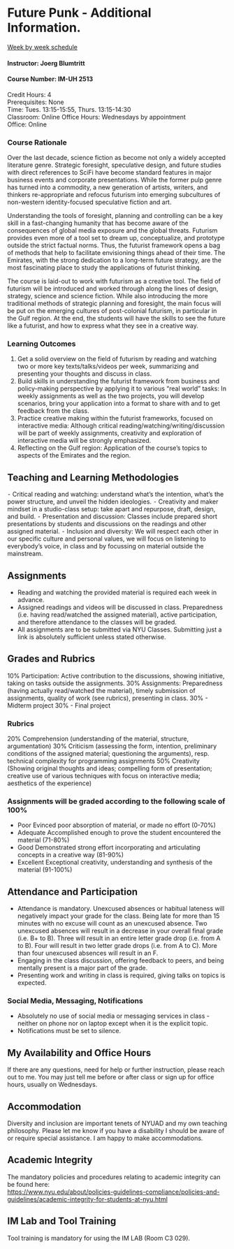 # Future Punk - Additional Information.

[Week by week schedule](https://github.com/jbenno/nyuad_future_punk#schedule)

#### Instructor: Joerg Blumtritt
#### Course Number: IM-UH 2513 
Credit Hours: 4  
Prerequisites: None  
Time: Tues. 13:15-15:55, Thurs. 13:15-14:30  
Classroom: Online
Office Hours: Wednesdays by appointment  
Office: Online

### Course Rationale

Over the last decade, science fiction as become not only a widely accepted literature genre. Strategic foresight, speculative design, and future studies with direct references to SciFi have become standard features in major business events and corporate presentations. While the former pulp genre has turned into a commodity, a new generation of artists, writers, and thinkers re-appropriate and refocus futurism into emerging subcultures of non-western identity-focused speculative fiction and art.

Understanding the tools of foresight, planning and controlling can be a key skill in a fast-changing humanity that has become aware of the consequences of global media exposure and the global threats. Futurism provides even more of a tool set to dream up, conceptualize, and prototype outside the strict factual norms. Thus, the futurist framework opens a bag of methods that help to facilitate envisioning things ahead of their time. The Emirates, with the strong dedication to a long-term future strategy, are the most fascinating place to study the applications of futurist thinking.

The course is laid-out to work with futurism as a creative tool. The field of futurism will be introduced and worked through along the lines of design, strategy, science and science fiction. While also introducing the more traditional methods of strategic planning and foresight, the main focus will be put on the emerging cultures of post-colonial futurism, in particular in the Gulf region. At the end, the students will have the skills to see the future like a futurist, and how to express what they see in a creative way.

### Learning Outcomes

1.	Get a solid overview on the field of futurism by reading and watching two or more key texts/talks/videos per week, summarizing and presenting your thoughts and discuss in class.
2.	Build skills in understanding the futurist framework from business and policy-making perspective by applying it to various “real world” tasks: In weekly assignments as well as the two projects, you will develop scenarios, bring your application into a format to share with and to get feedback from the class.
3.	Practice creative making within the futurist frameworks, focused on interactive media: Although critical reading/watching/writing/discussion will be part of weekly assignments, creativity and exploration of interactive media will be strongly emphasized.
4.	Reflecting on the Gulf region: Application of the course’s topics to aspects of the Emirates and the region.

## Teaching and Learning Methodologies

⁃ Critical reading and watching: understand what’s the intention, what’s the power structure, and unveil the hidden ideologies.
⁃ Creativity and maker mindset in a studio-class setup: take apart and repurpose, draft, design, and build.
⁃ Presentation and discussion: Classes include prepared short presentations by students and discussions on the readings and other assigned material.
⁃ Inclusion and diversity: We will respect each other in our specific culture and personal values, we will focus on listening to everybody’s voice, in class and by focussing on material outside the mainstream.
 
## Assignments

- Reading and watching the provided material is required each week in advance.
- Assigned readings and videos will be discussed in class. Preparedness (i.e. having read/watched the assigned material), active participation, and therefore attendance to the classes will be graded.
- All assignments are to be submitted via NYU Classes. Submitting just a link is absolutely sufficient unless stated otherwise.

## Grades and Rubrics

10% Participation: Active contribution to the discussions, showing initiative, taking on tasks outside the assignments.
30% Assignments: Preparedness (having actually read/watched the material), timely submission of assignments, quality of work (see rubrics), presenting in class.
30% - Midterm project
30% - Final project

### Rubrics

20% Comprehension (understanding of the material, structure, argumentation)
30% Criticism (assessing the form, intention, preliminary conditions of the assigned material; questioning the arguments), resp. technical complexity for programming assignments
50% Creativity (Showing original thoughts and ideas; compelling form of presentation; creative use of various techniques with focus on interactive media; aesthetics of the experience)

### Assignments will be graded according to the following scale of 100%

- Poor	Evinced poor absorption of material, or made no effort (0-70%)
- Adequate	Accomplished enough to prove the student encountered the material (71-80%)
- Good	Demonstrated strong effort incorporating and articulating concepts in a creative way (81-90%)
- Excellent	Exceptional creativity, understanding and synthesis of the material (91-100%)

## Attendance and Participation

- Attendance is mandatory. Unexcused absences or habitual lateness will negatively impact your grade for the class. Being late for more than 15 minutes with no excuse will count as an unexcused absence. Two unexcused absences will result in a decrease in your overall final grade (i.e. B+ to B). Three will result in an entire letter grade drop (i.e. from A to B). Four will result in two letter grade drops (i.e. from A to C). More than four unexcused absences will result in an F.
- Engaging in the class discussion, offering feedback to peers, and being mentally present is a major part of the grade.
- Presenting work and writing in class is required, giving talks on topics is expected. 

### Social Media, Messaging, Notifications
- Absolutely no use of social media or messaging services in class - neither on phone nor on laptop except when it is the explicit topic.
- Notifications must be set to silence.

## My Availability and Office Hours

If there are any questions, need for help or further instruction, please reach out to me. You may just tell me before or after class or sign up for office hours, usually on Wednesdays.

## Accommodation
Diversity and inclusion are important tenets of NYUAD and my own teaching philosophy. Please let me know if you have a disability I should be aware of or require special assistance. I am happy to make accommodations. 

## Academic Integrity
The mandatory policies and procedures relating to academic integrity can be found here:  
https://www.nyu.edu/about/policies-guidelines-compliance/policies-and-guidelines/academic-integrity-for-students-at-nyu.html

## IM Lab and Tool Training
Tool training is mandatory for using the IM LAB (Room C3 029).
